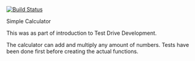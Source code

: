 [![Build Status](https://travis-ci.com/masaimahapa/simple-calculator.svg?branch=master)](https://travis-ci.com/masaimahapa/simple-calculator)

Simple Calculator


This was as part of introduction to Test Drive Development.

The calculator can add and multiply any amount of numbers. Tests have been done first before creating the actual functions.